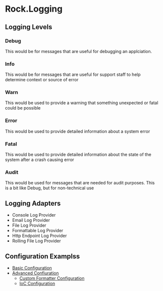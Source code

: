 Rock.Logging
============

## Logging Levels

### Debug 
This would be for messages that are useful for debugging an applciation.

### Info
This would be for messages that are useful for support staff to help determine context or source of error

### Warn
This would be used to provide a warning that something unexpected or fatal could be possible

### Error
This would be used to provide detailed information about a system error

### Fatal
This would be used to provide detailed information about the state of the system after a crash causing error

### Audit
This would be used for messages that are needed for audit purposes.  This is a bit like Debug, but for non-technical use

## Logging Adapters
* Console Log Provider
* Email Log Provider
* File Log Provider
* Formattable Log Provider
* Http Endpoint Log Provider
* Rolling File Log Provider

## Configuration Examplss
* [Basic Configuration](docs/BasicConfig.md)
* [Advanced Confiuration](docs/AdvancedConfig.md)
  * [Custom Formatter Configuration](docs/AdvancedConfig.md#Custom-sFormatter-Configuration)
  * [IoC Configuration](docs/AdvancedConfig.md#IoC-Configuration)

